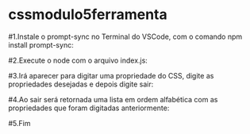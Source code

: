 # cssmodulo5ferramenta
#1.Instale o prompt-sync no Terminal do VSCode, com o comando npm install prompt-sync:

#2.Execute o node com o arquivo index.js:

#3.Irá aparecer para digitar uma propriedade do CSS, digite as propriedades desejadas e depois digite sair:

#4.Ao sair será retornada uma lista em ordem alfabética com as propriedades que foram digitadas anteriormente:

#5.Fim
